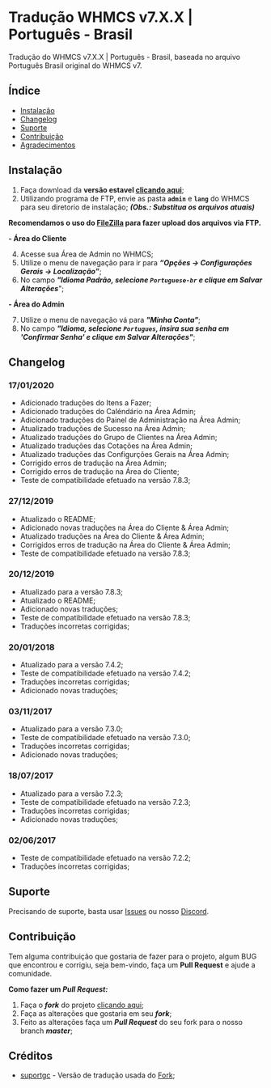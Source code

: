 # Tradução WHMCS v7.X.X | Português - Brasil
Tradução do WHMCS v7.X.X | Português - Brasil, baseada no arquivo Português Brasil original do WHMCS v7.

## Índice
- [Instalação](#instalação)
- [Changelog](#changelog)
- [Suporte](#suporte)
- [Contribuição](#contribuição)
- [Agradecimentos](#agradecimentos)

## Instalação
1. Faça download da **versão estavel [clicando aqui](https://github.com/paulocrash/Traducao-WHMCS-7.x-pt_BR/archive/master.zip)**;
3. Utilizando programa de FTP, envie as pasta **`admin`** e **`lang`** do WHMCS para seu diretorio de instalação; ***(Obs.: Substitua os arquivos atuais)***

**Recomendamos o uso do [FileZilla](https://filezilla-project.org/) para fazer upload dos arquivos via FTP.**

**- Área do Cliente**

4. Acesse sua Área de Admin no WHMCS;
5. Utilize o menu de navegação para ir para ***“Opções -> Configurações Gerais -> Localização”***;
6. No campo ***"Idioma Padrão, selecione ***`Portuguese-br`*** e clique em Salvar Alterações***";

**- Área do Admin**

7. Utilize o menu de navegação vá para ***"Minha Conta"***;
8. No campo ***"Idioma, selecione ***`Portugues`***, insira sua senha em ***'Confirmar Senha'*** e clique em Salvar Alterações"***;

## Changelog
### 17/01/2020
- Adicionado traduções do Itens a Fazer;
- Adicionado traduções do Caléndário na Área Admin;
- Adicionado traduções do Painel de Administração na Área Admin;
- Atualizado traduções de Sucesso na Área Admin;
- Atualizado traduções do Grupo de Clientes na Área Admin;
- Atualizado traduções das Cotações na Área Admin;
- Atualizado traduções das Configurções Gerais na Área Admin;
- Corrigido erros de tradução na Área Admin;
- Corrigido erros de tradução na Área do Cliente;
- Teste de compatibilidade efetuado na versão 7.8.3;

### 27/12/2019
- Atualizado o README;
- Adicionado novas traduções na Área do Cliente & Área Admin;
- Atualizado traduções na Área do Cliente & Área Admin;
- Corrigidos erros de tradução na Área do Cliente & Área Admin;
- Teste de compatibilidade efetuado na versão 7.8.3;

### 20/12/2019
- Atualizado para a versão 7.8.3;
- Atualizado o README;
- Adicionado novas traduções;
- Teste de compatibilidade efetuado na versão 7.8.3;
- Traduções incorretas corrigidas;

### 20/01/2018
- Atualizado para a versão 7.4.2;
- Teste de compatibilidade efetuado na versão 7.4.2;
- Traduções incorretas corrigidas;
- Adicionado novas traduções;
 
### 03/11/2017
- Atualizado para a versão 7.3.0;
- Teste de compatibilidade efetuado na versão 7.3.0;
- Traduções incorretas corrigidas;
- Adicionado novas traduções;
 
### 18/07/2017
- Atualizado para a versão 7.2.3;
- Teste de compatibilidade efetuado na versão 7.2.3;
- Traduções incorretas corrigidas;
- Adicionado novas traduções;

### 02/06/2017
- Teste de compatibilidade efetuado na versão 7.2.2;
- Traduções incorretas corrigidas;

## Suporte
Precisando de suporte, basta usar [Issues](https://github.com/paulocrash/Traducao-WHMCS-7.x-pt_BR/issues/new/choose) ou nosso [Discord](https://discord.gg/vzCanCk).

## Contribuição
Tem alguma contribuição que gostaria de fazer para o projeto, algum BUG que encontrou e corrigiu, seja bem-vindo, faça um **Pull Request** e ajude a comunidade.

**Como fazer um *Pull Request:***
1. Faça o ***fork*** do projeto [clicando aqui](https://github.com/paulocrash/Traducao-WHMCS-Portugues-BR/fork); 
2. Faça as alterações que gostaria em seu ***fork***;
3. Feito as alterações faça um ***Pull Request*** do seu fork para o nosso branch ***master***;

## Créditos
* [suportgc](https://github.com/suportgc) - Versão de tradução usada do [Fork](https://github.com/suportgc/Traducao-WHMCS-7.x-pt_BR);
